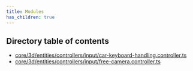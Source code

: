 ```yaml
---
title: Modules
has_children: true
---
```


<h2 class="text-delta">Directory table of contents</h2>

- [core/3d/entities/controllers/input/car-keyboard-handling.controller.ts](/gg-web-engine/modules/core/3d/entities/controllers/input/car-keyboard-handling.controller.ts)
- [core/3d/entities/controllers/input/free-camera.controller.ts](/gg-web-engine/modules/core/3d/entities/controllers/input/free-camera.controller.ts)
